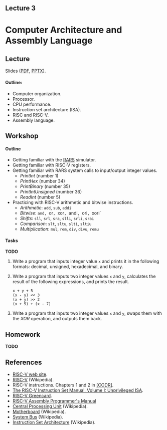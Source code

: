 Lecture 3
---

# Computer Architecture and Assembly Language

## Lecture

Slides ([PDF](CA_Lecture_03.pdf), [PPTX](CA_Lecture_03.pptx)).

#### Outline:

* Computer organization.
* Processor.
* CPU performance.
* Instruction set architecture (ISA).
* RISC and RISC-V.
* Assembly language.

## Workshop

#### Outline

* Getting familiar with the [RARS](https://github.com/TheThirdOne/rars) simulator.
* Getting familiar with RISC-V registers.
* Getting familiar with RARS system calls to input/output integer values.
    * _PrintInt_ (number 1)
    * _PrintHex_ (number 34)
    * _PrintBinary_ (number 35)
    * _PrintIntUnsigned_ (number 36)
    * _ReadInt_ (number 5)
* Practicing with RISC-V arithmetic and bitwise instructions.
    * _Arithmetic_: `add`, `sub`, `addi`
    * _Bitwise_: `and, `or`, `xor`, `andi`, `ori`, `xori`
    * _Shifts_: `sll`, `srl`, `sra`, `slli`, `srli`, `srai`
    * _Comparison_: `slt`, `sltu`, `slti`, `sltiu`
    * _Multiplication_: `mul`, `rem`, `div`, `divu`, `remu`

#### Tasks

__TODO__

1. Write a program that inputs integer value `x` and prints it in the following formats:
   decimal, unsigned, hexadecimal, and binary.

1. Write a program that inputs two integer values `x` and `y`, calculates the result of the
   following expressions, and prints the result.

       x + y + 5 
       (x - y) << 3
       (x + y) >> 2
       (x + 5) + (x - 7)

1. Write a program that inputs two integer values `x` and `y`, swaps them with the _XOR_
   operation, and outputs them back. 

## Homework

__TODO__

## References

* [RISC-V web site](https://riscv.org/).
* [RISC-V](https://en.wikipedia.org/wiki/RISC-V) (Wikipedia).
* RISC-V instructions. Chapters 1 and 2 in [[CODR]](../../books.md).
* [The RISC-V Instruction Set Manual. Volume I: Unprivileged ISA](
  https://github.com/riscv/riscv-isa-manual/releases/latest).
* [RISC-V Greencard](
  https://github.com/andrewt0301/hse-acos-course/raw/master/related/greencard-20181213.pdf).
* [RISC-V Assembly Programmer's Manual](https://github.com/riscv/riscv-asm-manual/blob/master/riscv-asm.md)
* [Central Processing Unit](https://en.wikipedia.org/wiki/Central_processing_unit) (Wikipedia).
* [Motherboard](https://en.wikipedia.org/wiki/Motherboard) (Wikipedia).
* [System Bus](https://en.wikipedia.org/wiki/System_bus) (Wikipedia).
* [Instruction Set Architecture](
  https://en.wikipedia.org/wiki/Instruction_set_architecture) (Wikipedia).
